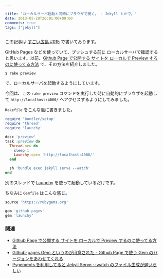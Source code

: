 ```yaml
---

title: "ローカルサーバ起動と同時にブラウザで開く。 - Jekyll とかで。"
date: 2013-08-28T20:01:00+09:00
comments: true
tags: ["jekyll"]
---
```



この記事は [すごい広島 #015](http://great-h.github.io/events/event-015.html) で書いております。

GitHub Pages などを使っていて、プッシュする前に ローカルサーバで確認すると思います。以前、[Github Page で公開する サイトを ローカルで Preview するのに使ってる方法](/blog/2013/05/29/jekyll-preview/) で、その方法を紹介しました。

```
$ rake preview
```

で、ローカルサーバを起動するようにしています。

今回は、この `rake preview` コマンドを実行した時に自動的にブラウザを起動して `http://localhost:4000/` へアクセスするようにしてみました。

`Rakefile` をこんな風に書きました。

```ruby
require 'bundler/setup'
require 'thread'
require 'launchy'

desc 'preview'
task :preview do
  Thread.new do
    sleep 1
    Launchy.open 'http://localhost:4000/'
  end

  sh 'bundle exec jekyll serve --watch'
end
```

別のスレッドで [Launchy](https://github.com/copiousfreetime/launchy) を使って起動しているだけです。

ちなみに `Gemfile` はこんな感じ。

```ruby
source 'https://rubygems.org'

gem 'github-pages'
gem 'launchy'
```

### 関連

* [Github Page で公開する サイトを ローカルで Preview するのに使ってる方法](/blog/2013/05/29/jekyll-preview/)
* [Github-pages Gem というのが用意された - Github Page で使う Gem のバージョンをあわせてくれる](/blog/2013/08/13/github-pages-gem/)
* [Pygements を利用してると Jekyll Serve --watch のファイル生成が遅いらしい](/blog/2013/08/30/jekyll-watch-very-slow/)

